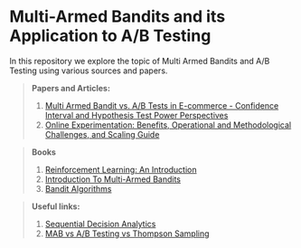 # Multi-Armed Bandits and its Application to A/B Testing

In this repository we explore the topic of Multi Armed Bandits and A/B Testing using various sources and papers. 

> **Papers and Articles:** </br>
> 1. [Multi Armed Bandit vs. A/B Tests in E-commerce - Confidence Interval and Hypothesis Test Power Perspectives](https://dl.acm.org/doi/abs/10.1145/3534678.3539144)
> 2. [Online Experimentation: Benefits, Operational and Methodological Challenges, and Scaling Guide](https://hdsr.mitpress.mit.edu/pub/aj31wj81/release/1)

> **Books** </br>
> 1. [Reinforcement Learning: An Introduction](http://incompleteideas.net/book/the-book-2nd.html) </br>
> 2. [Introduction To Multi-Armed Bandits](https://arxiv.org/abs/1904.07272)</br>
> 3. [Bandit Algorithms](https://tor-lattimore.com/downloads/book/book.pdf)</br>

> **Useful links:** </br>
> 1. [Sequential Decision Analytics](https://castle.princeton.edu/sda/) </br>
> 2. [MAB vs A/B Testing vs Thompson Sampling](https://www.linkedin.com/pulse/multi-armed-bandits-thompson-sampling-ab-testing-you-headlines-ronny/)

